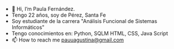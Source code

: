 - 👋 Hi, I’m Paula Fernández.
- Tengo 22 años,  soy de Pérez, Santa Fe
- Soy estudiante de la carrera "Análisis Funcional de Sistemas Informáticos"
- Tengo conocimientos en: Python, SQLM HTML, CSS, Java Script
- 📫 How to reach me pauuagustina@gmail.com
 
<!---
PauliFernandez/PauliFernandez is a ✨ special ✨ repository because its `README.md` (this file) appears on your GitHub profile.
You can click the Preview link to take a look at your changes.
--->
